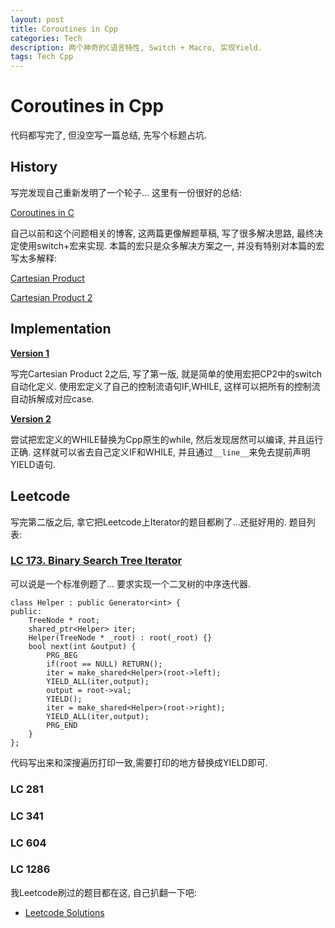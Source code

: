 ```yaml
---
layout: post
title: Coroutines in Cpp
categories: Tech
description: 两个神奇的C语言特性, Switch + Macro, 实现Yield.
tags: Tech Cpp
---
```


# Coroutines in Cpp

代码都写完了, 但没空写一篇总结, 先写个标题占坑.

## History

写完发现自己重新发明了一个轮子... 这里有一份很好的总结:

[Coroutines in C](https://www.chiark.greenend.org.uk/~sgtatham/coroutines.html)

自己以前和这个问题相关的博客, 这两篇更像解题草稿, 写了很多解决思路, 最终决定使用switch+宏来实现. 本篇的宏只是众多解决方案之一, 并没有特别对本篇的宏写太多解释:

[Cartesian Product](https://freopen.com/lang/2020/08/11/Cartesian-Product.html)
 
[Cartesian Product 2](https://freopen.com/lang/2020/11/19/Cartesian-Product-2.html)

## Implementation

[**Version 1**](https://github.com/FiveEyes/FiveEyes.github.io/blob/master/assets/code/cpp/macro_yield.cpp)

写完Cartesian Product 2之后, 写了第一版, 就是简单的使用宏把CP2中的switch自动化定义. 使用宏定义了自己的控制流语句IF,WHILE, 这样可以把所有的控制流自动拆解成对应case.


[**Version 2**](https://github.com/FiveEyes/FiveEyes.github.io/blob/master/assets/code/cpp/macro_v2.cpp)

尝试把宏定义的WHILE替换为Cpp原生的while, 然后发现居然可以编译, 并且运行正确. 这样就可以省去自己定义IF和WHILE, 并且通过`__line__`来免去提前声明YIELD语句.

## Leetcode

写完第二版之后, 拿它把Leetcode上Iterator的题目都刷了...还挺好用的.
题目列表:

### [LC 173. Binary Search Tree Iterator](https://leetcode.com/problems/binary-search-tree-iterator/)

可以说是一个标准例题了... 要求实现一个二叉树的中序迭代器.
```
class Helper : public Generator<int> {
public:
    TreeNode * root;
    shared_ptr<Helper> iter;
    Helper(TreeNode * _root) : root(_root) {}
    bool next(int &output) {
        PRG_BEG
        if(root == NULL) RETURN();
        iter = make_shared<Helper>(root->left);
        YIELD_ALL(iter,output);
        output = root->val;
        YIELD();
        iter = make_shared<Helper>(root->right);
        YIELD_ALL(iter,output);
        PRG_END
    }
};
```
代码写出来和深搜遍历打印一致,需要打印的地方替换成YIELD即可.

### LC 281

### LC 341

### LC 604

### LC 1286
  
我Leetcode刷过的题目都在这, 自己扒翻一下吧: 
  - [Leetcode Solutions](https://github.com/FiveEyes/ProblemSet/tree/master/LeetCode)
